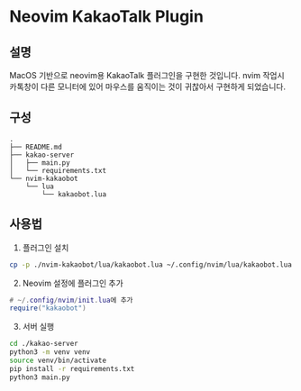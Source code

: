 
# Neovim KakaoTalk Plugin

## 설명

MacOS 기반으로 neovim용 KakaoTalk 플러그인을 구현한 것입니다.
nvim 작업시 카톡창이 다른 모니터에 있어 마우스를 움직이는 것이 귀찮아서
구현하게 되었습니다. 

## 구성
```
.
├── README.md
├── kakao-server
│   ├── main.py
│   └── requirements.txt
└── nvim-kakaobot
    └── lua
        └── kakaobot.lua
```


## 사용법

1. 플러그인 설치
```bash
cp -p ./nvim-kakaobot/lua/kakaobot.lua ~/.config/nvim/lua/kakaobot.lua
```

2. Neovim 설정에 플러그인 추가
```lua
# ~/.config/nvim/init.lua에 추가
require("kakaobot")
```


3. 서버 실행
```bash
cd ./kakao-server
python3 -m venv venv
source venv/bin/activate
pip install -r requirements.txt
python3 main.py
```



